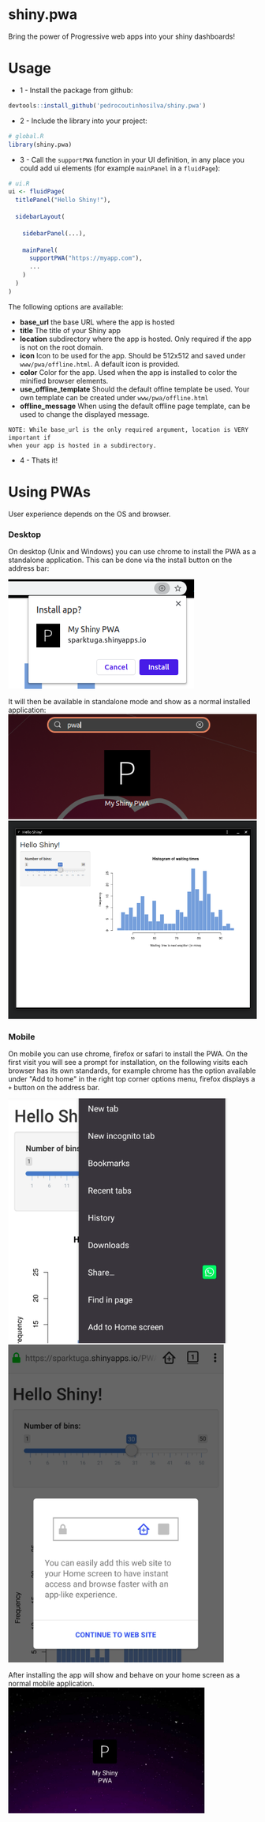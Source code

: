 # shiny.pwa
Bring the power of Progressive web apps into your shiny dashboards!

# Usage
 - 1 - Install the package from github:
```R
devtools::install_github('pedrocoutinhosilva/shiny.pwa')
```

 - 2 - Include the library into your project:
```R
# global.R
library(shiny.pwa)
```

 - 3 - Call the `supportPWA` function in your UI definition, in any place you could add ui elements (for example `mainPanel` in a `fluidPage`):
```R
# ui.R
ui <- fluidPage(
  titlePanel("Hello Shiny!"),

  sidebarLayout(

    sidebarPanel(...),

    mainPanel(
      supportPWA("https://myapp.com"),
      ...
    )
  )
)
```
The following options are available:
- **base_url** the base URL where the app is hosted
- **title** The title of your Shiny app
- **location** subdirectory where the app is hosted. Only required if the app is not on the root domain.
- **icon** Icon to be used for the app. Should be 512x512 and saved under `www/pwa/offline.html`. A default icon is provided.
- **color** Color for the app. Used when the app is installed to color the minified browser elements.
- **use_offline_template** Should the default offine template be used. Your own template can be created under `www/pwa/offline.html`
- **offline_message** When using the default offline page template, can be used to change the displayed message.
```
NOTE: While base_url is the only required argument, location is VERY important if
when your app is hosted in a subdirectory.
```

 - 4 - Thats it!

# Using PWAs
User experience depends on the OS and browser.

### Desktop
On desktop (Unix and Windows) you can use chrome to install the PWA as a standalone application. This can be done via the install button on the address bar:

![Screenshot](images/chrome-desktop.png)

It will then be available in standalone mode and show as a normal installed application:
![Screenshot](images/installed-desktop.png)
![Screenshot](images/standalone-desktop.png)

### Mobile
On mobile you can use chrome, firefox or safari to install the PWA. On the first visit you will see a prompt for installation, on the following visits each browser has its own standards, for example chrome has the option available under "Add to home" in the right top corner options menu, firefox displays a `+` button on the address bar.

![Screenshot](images/chrome-mobile.png)
![Screenshot](images/firefox-mobile.png)

After installing the app will show and behave on your home screen as a normal mobile application.
![Screenshot](images/installed-mobile.png)
